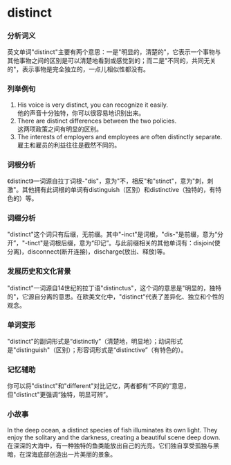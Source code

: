 # distinct

### 分析词义

  

英文单词"distinct"主要有两个意思：一是"明显的，清楚的"，它表示一个事物与其他事物之间的区别是可以清楚地看到或感觉到的；而二是"不同的，共同无关的"，表示事物是完全独立的，一点儿相似性都没有。

  

### 列举例句

  

1.  His voice is very distinct, you can recognize it easily.  
    他的声音十分独特，你可以很容易地识别出来。
2.  There are distinct differences between the two policies.  
    这两项政策之间有明显的区别。
3.  The interests of employers and employees are often distinctly separate.  
    雇主和雇员的利益往往是截然不同的。

  

### 词根分析

  

《distinct》一词源自拉丁词根-"dis"，意为"不，相反"和"stinct"，意为"刺，刺激"。其他拥有此词根的单词有distinguish（区别）和distinctive（独特的，有特色的）等。

  

### 词缀分析

  

"distinct"这个词只有后缀，无前缀。其中"-inct"是词根，"dis-"是前缀，意为“分开”，"-tinct"是词根后缀，意为“印记”。与此前缀相关的其他单词有：disjoin(使分离)，disconnect(断开连接)，discharge(放出、释放)等。

  

### 发展历史和文化背景

  

"distinct"一词源自14世纪的拉丁语"distinctus"，这个词的意思是"明显的，独特的"，它源自分离的意思。在欧美文化中，"distinct"代表了差异化、独立和个性的观念。

  

### 单词变形

  

"distinct"的副词形式是“distinctly”（清楚地，明显地）；动词形式是"distinguish"（区别）；形容词形式是“distinctive”（有特色的）。

  

### 记忆辅助

  

你可以将"distinct"和"different"对比记忆，两者都有“不同的”意思，但"distinct"更强调“独特，明显可辨”。

  

### 小故事

  

In the deep ocean, a distinct species of fish illuminates its own light. They enjoy the solitary and the darkness, creating a beautiful scene deep down.  
在深深的大海中，有一种独特的鱼类能放出自己的光亮。它们独自享受孤独与黑暗，在深海底部创造出一片美丽的景象。
